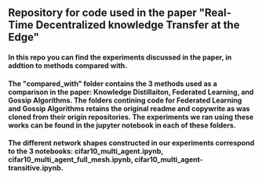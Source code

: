 ## Repository for code used in the paper "Real-Time Decentralized knowledge Transfer at the Edge"
#### In this repo you can find the experiments discussed in the paper, in addtion to methods compared with.
#### The "compared_with" folder contains the 3 methods used as a comparison in the paper: Knowledge Distillaiton, Federated Learning, and Gossip Algorithms. The folders contining code for Federated Learning and Gossip Algorithms retains the original readme and copywrite as was cloned from their origin repositories. The experiments we ran using these works can be found in the jupyter notebook in each of these folders.
#### The different network shapes constructed in our experiments correspond to the 3 notebooks: cifar10_multi_agent.ipynb, cifar10_multi_agent_full_mesh.ipynb, cifar10_multi_agent-transitive.ipynb.
